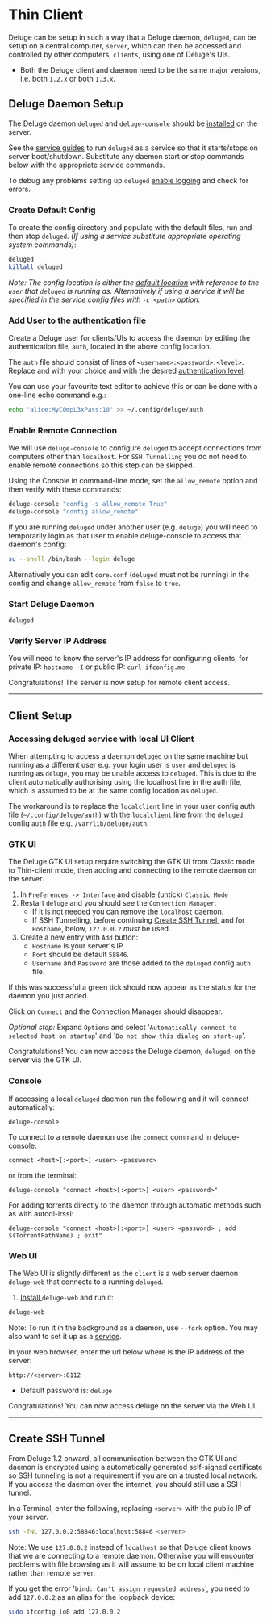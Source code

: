 # Thin Client

Deluge can be setup in such a way that a Deluge daemon, `deluged`, can be setup on a central computer, `server`, which can then be accessed and controlled by other computers, `clients`, using one of Deluge's UIs.

* Both the Deluge client and daemon need to be the same major versions, i.e. both `1.2.x` or both `1.3.x`.

## Deluge Daemon Setup

The Deluge daemon `deluged` and `deluge-console` should be [installed](/installing) on the server.

See the [service guides](userguide/service) to run `deluged` as a service so that it starts/stops on server boot/shutdown. Substitute any daemon start or stop commands below with the appropriate service commands.

To debug any problems setting up `deluged` [enable logging](/faq#howdoistartthedaemonwithloggingenabled) and check for errors.

### Create Default Config

To create the config directory and populate with the default files, run and then stop `deluged`. *(If using a service substitute appropriate operating system commands)*:

```sh
deluged
killall deluged
```

*Note: The config location is either the [default location](/faq#wheredoesdelugestoreitssettingsconfig) with reference to the `user` that `deluged` is running as. Alternatively if using a service it will be specified in the service config files with `-c <path>` option.*

### Add User to the authentication file

Create a Deluge user for clients/UIs to access the daemon by editing the authentication file, `auth`, located in the above config location.

The `auth` file should consist of lines of `<username>:<password>:<level>`. Replace <username> and <password> with your choice and <level> with the desired [ authentication level](/userguide/authentication).

You can use your favourite text editor to achieve this or can be done with a one-line echo command e.g.:

```sh
echo "alice:MyC0mpL3xPass:10" >> ~/.config/deluge/auth
```

### Enable Remote Connection

We will use `deluge-console` to configure `deluged` to accept connections from computers other than `localhost`. For `SSH Tunnelling` you do not need to enable remote connections so this step can be skipped.

Using the Console in command-line mode, set the `allow_remote` option and then verify with these commands:

```sh
deluge-console "config -s allow_remote True"
deluge-console "config allow_remote"
```

If you are running `deluged` under another user (e.g. `deluge`) you will need to temporarily login as that user to enable deluge-console to access that daemon's config:

```sh
su --shell /bin/bash --login deluge
```

Alternatively you can edit `core.conf` (`deluged` must not be running) in the config and change `allow_remote` from `false` to `true`.

### Start Deluge Daemon

```
deluged
```

### Verify Server IP Address

You will need to know the server's IP address for configuring clients, for private IP: `hostname -I` or public IP: `curl ifconfig.me`

Congratulations! The server is now setup for remote client access.

---

## Client Setup

### Accessing deluged service with local UI Client
When attempting to access a daemon `deluged` on the same machine but running as a different user e.g. your login user is `user` and `deluged` is running as `deluge`, you may be unable access to `deluged`. This is due to the client automatically authorising using the localhost line in the auth file, which is assumed to be at the same config location as `deluged`.

The workaround is to replace the `localclient` line in your user config auth file (`~/.config/deluge/auth`) with the `localclient` line from the `deluged` config `auth` file e.g. `/var/lib/deluge/auth`.

### GTK UI

The Deluge GTK UI setup require switching the GTK UI from Classic mode to Thin-client mode, then adding and connecting to the remote daemon on the server.

1. In `Preferences -> Interface` and disable (untick) `Classic Mode`
2. Restart `deluge` and you should see the `Connection Manager`.
   * If it is not needed you can remove the `localhost` daemon.
   * If SSH Tunnelling, before continuing [Create SSH Tunnel](/userguide/thinclient#createsshtunnel), and for `Hostname`, below, `127.0.0.2` *must* be used.
3. Create a new entry with `Add` button:
   * `Hostname` is your server's IP.
   * `Port` should be default `58846`.
   * `Username` and `Password` are those added to the `deluged` config `auth` file.

If this was successful a green tick should now appear as the status for the daemon you just added.

Click on `Connect` and the Connection Manager should disappear.

*Optional step:* Expand `Options` and select '`Automatically connect to selected host on startup`' and '`Do not show this dialog on start-up`'.



Congratulations! You can now access the Deluge daemon, `deluged`, on the server via the GTK UI.


### Console

If accessing a local `deluged` daemon run the following and it will connect automatically:

```
deluge-console
```

To connect to a remote daemon use the `connect` command in deluge-console:

```
connect <host>[:<port>] <user> <password>
```
or from the terminal:

```
deluge-console "connect <host>[:<port>] <user> <password>"
```
For adding torrents directly to the daemon through automatic methods such as with autodl-irssi:

```
deluge-console "connect <host>[:<port>] <user> <password> ; add $(TorrentPathName) ; exit"
```


### Web UI

The Web UI is slightly different as the `client` is a web server daemon `deluge-web` that connects to a running `deluged`.

1. [Install ](/installing) `deluge-web` and run it:

```sh
deluge-web
```
   Note: To run it in the background as a daemon, use `--fork` option. You may also want to set it up as a [service](/userguide/initscript).

In your web browser, enter the url below where <server> is the IP address of the server:

```
http://<server>:8112
```

* Default password is: `deluge`

Congratulations! You can now access deluge on the server via the Web UI.

---

## Create SSH Tunnel

From Deluge 1.2 onward, all communication between the GTK UI and daemon is encrypted using a automatically generated self-signed certificate so SSH tunneling is not a requirement if you are on a trusted local network. If you access the daemon over the internet, you should still use a SSH tunnel.

In a Terminal, enter the following, replacing `<server>` with the public IP of your server.

```sh
ssh -fNL 127.0.0.2:58846:localhost:58846 <server>
```
Note: We use `127.0.0.2` instead of `localhost` so that Deluge client knows that we are connecting to a remote daemon. Otherwise you will encounter problems with file browsing as it will assume to be on local client machine rather than remote server.

If you get the error '`bind: Can't assign requested address`', you need to add `127.0.0.2` as an alias for the loopback device:

```sh
sudo ifconfig lo0 add 127.0.0.2
```